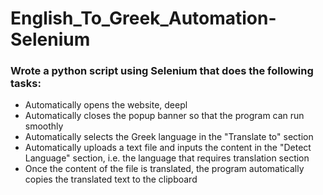 # English_To_Greek_Automation-Selenium
### Wrote a python script using Selenium that does the following tasks:
- Automatically opens the website, deepl
- Automatically closes the popup banner so that the program can run smoothly
- Automatically selects the Greek language in the "Translate to" section
- Automatically uploads a text file and inputs the content in the "Detect Language" section, i.e. the language that requires translation section
- Once the content of the file is translated, the program automatically copies the translated text to the clipboard
